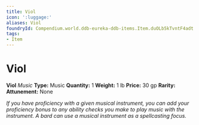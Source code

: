 ```yaml
---
title: Viol
icon: ':luggage:'
aliases: Viol
foundryId: Compendium.world.ddb-eureka-ddb-items.Item.duOLb5kTvntF4adt
tags:
- Item
---
```


# Viol

**Viol**
_Music_
**Type:** Music
**Quantity:** 1
**Weight:** 1 lb
**Price:** 30 gp
**Rarity:** 
**Attunement:** None

*If you have proficiency with a given musical instrument, you can add your proficiency bonus to any ability checks you make to play music with the instrument. A bard can use a musical instrument as a spellcasting focus.*